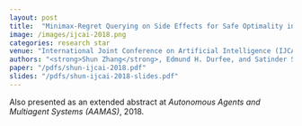 ```yaml
---
layout: post
title:  "Minimax-Regret Querying on Side Effects for Safe Optimality in Factored Markov Decision Processes"
image: /images/ijcai-2018.png
categories: research star
venue: "International Joint Conference on Artificial Intelligence (IJCAI), 2018"
authors: "<strong>Shun Zhang</strong>, Edmund H. Durfee, and Satinder Singh"
paper: "/pdfs/shun-ijcai-2018.pdf"
slides: "/pdfs/shun-ijcai-2018-slides.pdf"
---
```

Also presented as an extended abstract at _Autonomous Agents and Multiagent Systems (AAMAS)_, 2018.
